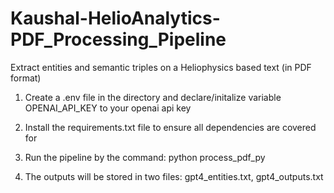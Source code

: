# Kaushal-HelioAnalytics-PDF_Processing_Pipeline
Extract entities and semantic triples on a Heliophysics based text (in PDF format) 

1. Create a .env file in the directory and declare/initalize variable OPENAI_API_KEY to your openai api key

2. Install the requirements.txt file to ensure all dependencies are covered for

3. Run the pipeline by the command: python process_pdf_py <insert the pdf directory path here>

4. The outputs will be stored in two files: gpt4_entities.txt, gpt4_outputs.txt